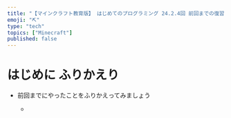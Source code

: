 ```yaml
---
title: "【マインクラフト教育版】 はじめてのプログラミング 24.2.4回 前回までの復習"
emoji: "⛏️"
type: "tech"
topics: ["Minecraft"]
published: false
---
```


# はじめに ふりかえり
- 前回までにやったことをふりかえってみましょう

    - 